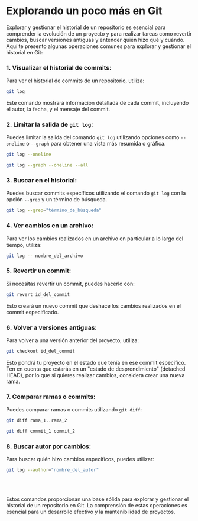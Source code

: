 # Explorando un poco más en Git

Explorar y gestionar el historial de un repositorio es esencial para comprender la evolución de un proyecto y para realizar tareas como revertir cambios, buscar versiones antiguas y entender quién hizo qué y cuándo. Aquí te presento algunas operaciones comunes para explorar y gestionar el historial en Git:

### 1. **Visualizar el historial de commits:**
Para ver el historial de commits de un repositorio, utiliza:

```bash
git log
```

Este comando mostrará información detallada de cada commit, incluyendo el autor, la fecha, y el mensaje del commit.

### 2. **Limitar la salida de `git log`:**
Puedes limitar la salida del comando `git log` utilizando opciones como `--oneline` o `--graph` para obtener una vista más resumida o gráfica.

```bash
git log --oneline
```

```bash
git log --graph --oneline --all
```

### 3. **Buscar en el historial:**
Puedes buscar commits específicos utilizando el comando `git log` con la opción `--grep` y un término de búsqueda.

```bash
git log --grep="término_de_búsqueda"
```

### 4. **Ver cambios en un archivo:**
Para ver los cambios realizados en un archivo en particular a lo largo del tiempo, utiliza:

```bash
git log -- nombre_del_archivo
```

### 5. **Revertir un commit:**
Si necesitas revertir un commit, puedes hacerlo con:

```bash
git revert id_del_commit
```

Esto creará un nuevo commit que deshace los cambios realizados en el commit especificado.

### 6. **Volver a versiones antiguas:**
Para volver a una versión anterior del proyecto, utiliza:

```bash
git checkout id_del_commit
```

Esto pondrá tu proyecto en el estado que tenía en ese commit específico. Ten en cuenta que estarás en un "estado de desprendimiento" (detached HEAD), por lo que si quieres realizar cambios, considera crear una nueva rama.

### 7. **Comparar ramas o commits:**
Puedes comparar ramas o commits utilizando `git diff`:

```bash
git diff rama_1..rama_2
```

```bash
git diff commit_1 commit_2
```

### 8. **Buscar autor por cambios:**
Para buscar quién hizo cambios específicos, puedes utilizar:

```bash
git log --author="nombre_del_autor"
```

<br><br>

Estos comandos proporcionan una base sólida para explorar y gestionar el historial de un repositorio en Git. La comprensión de estas operaciones es esencial para un desarrollo efectivo y la mantenibilidad de proyectos.